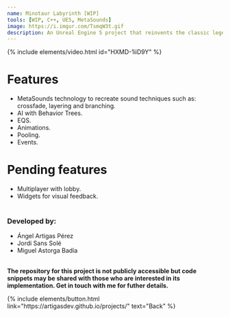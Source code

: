 ```yaml
---
name: Minotaur Labyrinth [WIP]
tools: [WIP, C++, UE5, MetaSounds]
image: https://i.imgur.com/TsmqW3t.gif
description: An Unreal Engine 5 project that reinvents the classic legend of the Minotaur's labyrinth.
---
```


{% include elements/video.html id="HXMD-1iiD9Y" %}


# Features
- MetaSounds technology to recreate sound techniques such as: crossfade, layering and branching.
- AI with Behavior Trees.
- EQS.
- Animations.
- Pooling.
- Events.

# Pending features
- Multiplayer with lobby.
- Widgets for visual feedback.<br><br>


### Developed by:
- Ángel Artigas Pérez
- Jordi Sans Solé
- Miguel Astorga Badía

**<br>The repository for this project is not publicly accessible but code snippets may be shared with those who are interested in its implementation. Get in touch with me for futher details.**

<p class="text-center">
{% include elements/button.html link="https://artigasdev.github.io/projects/" text="Back" %}
</p>